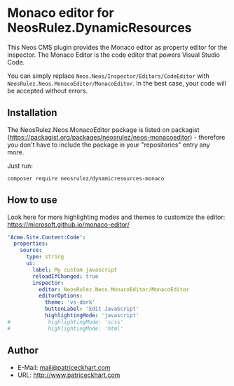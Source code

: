 # Monaco editor for NeosRulez.DynamicResources

This Neos CMS plugin provides the Monaco editor as property editor for the inspector. 
The Monaco Editor is the code editor that powers Visual Studio Code.

You can simply replace `Neos.Neos/Inspector/Editors/CodeEditor` with `NeosRulez.Neos.MonacoEditor/MonacoEditor`. In the best case, your code will be accepted without errors.

## Installation

The NeosRulez.Neos.MonacoEditor package is listed on packagist (https://packagist.org/packages/neosrulez/neos-monacoeditor) - therefore you don't have to include the package in your "repositories" entry any more.

Just run:

```
composer require neosrulez/dynamicresources-monaco
```

## How to use

Look here for more highlighting modes and themes to customize the editor: https://microsoft.github.io/monaco-editor/

```yaml
'Acme.Site.Content:Code':
  properties:
    source:
      type: string
      ui:
        label: My custom javascript
        reloadIfChanged: true
        inspector:
          editor: NeosRulez.Neos.MonacoEditor/MonacoEditor
          editorOptions:
            theme: 'vs-dark'
            buttonLabel: 'Edit JavaScript'
            highlightingMode: 'javascript'
#            highlightingMode: 'scss'
#            highlightingMode: 'html'
```

## Author

* E-Mail: mail@patriceckhart.com
* URL: http://www.patriceckhart.com 
